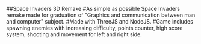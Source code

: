 ##Space Invaders 3D Remake
#As simple as possible Space Invaders remake made for graduation of "Graphics and communication between man and computer" subject.
#Made with ThreeJS and NodeJS.
#Game includes spawning enemies with increasing difficulty, points counter, high score system, shooting and movement for left and right side.
